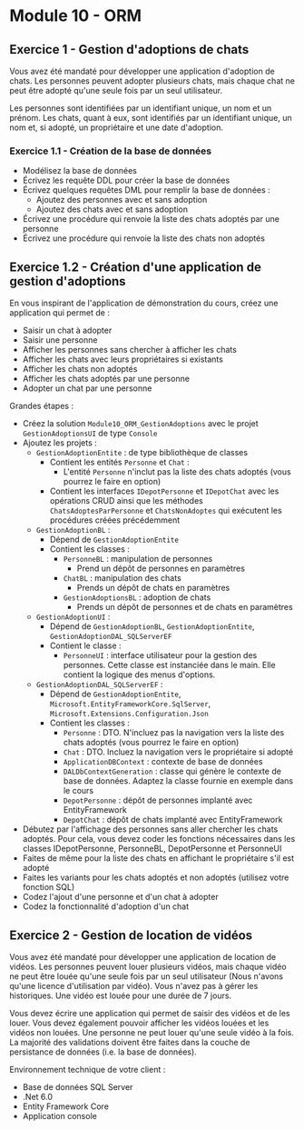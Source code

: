 # Module 10 - ORM

## Exercice 1 - Gestion d'adoptions de chats

Vous avez été mandaté pour développer une application d'adoption de chats. Les personnes peuvent adopter plusieurs chats, mais chaque chat ne peut être adopté qu'une seule fois par un seul utilisateur.

Les personnes sont identifiées par un identifiant unique, un nom et un prénom. Les chats, quant à eux, sont identifiés par un identifiant unique, un nom et, si adopté, un propriétaire et une date d'adoption.

### Exercice 1.1 - Création de la base de données

- Modélisez la base de données
- Écrivez les requête DDL pour créer la base de données
- Écrivez quelques requêtes DML pour remplir la base de données :
  - Ajoutez des personnes avec et sans adoption
  - Ajoutez des chats avec et sans adoption
- Écrivez une procédure qui renvoie la liste des chats adoptés par une personne
- Écrivez une procédure qui renvoie la liste des chats non adoptés

## Exercice 1.2 - Création d'une application de gestion d'adoptions

En vous inspirant de l'application de démonstration du cours, créez une application qui permet de :

- Saisir un chat à adopter
- Saisir une personne
- Afficher les personnes sans chercher à afficher les chats
- Afficher les chats avec leurs propriétaires si existants
- Afficher les chats non adoptés
- Afficher les chats adoptés par une personne
- Adopter un chat par une personne

Grandes étapes :

- Créez la solution `Module10_ORM_GestionAdoptions` avec le projet `GestionAdoptionsUI` de type `Console`
- Ajoutez les projets :
  - `GestionAdoptionEntite` : de type bibliothèque de classes
    - Contient les entités `Personne` et `Chat` :
      - L'entité `Personne` n'inclut pas la liste des chats adoptés (vous pourrez le faire en option)
    - Contient les interfaces `IDepotPersonne` et `IDepotChat` avec les opérations CRUD ainsi que les méthodes `ChatsAdoptesParPersonne` et `ChatsNonAdoptes` qui exécutent les procédures créées précédemment
  - `GestionAdoptionBL` :
    - Dépend de `GestionAdoptionEntite`
    - Contient les classes :
      - `PersonneBL` : manipulation de personnes
        - Prend un dépôt de personnes en paramètres
      - `ChatBL` : manipulation des chats
        - Prends un dépôt de chats en paramètres
      - `GestionAdoptionsBL` : adoption de chats
        - Prends un dépôt de personnes et de chats en paramètres
  - `GestionAdoptionUI` :
    - Dépend de `GestionAdoptionBL`, `GestionAdoptionEntite`, `GestionAdoptionDAL_SQLServerEF`
    - Contient le classe :
      - `PersonneUI` : interface utilisateur pour la gestion des personnes. Cette classe est instanciée dans le main. Elle contient la logique des menus d'options.
  - `GestionAdoptionDAL_SQLServerEF` :
    - Dépend de `GestionAdoptionEntite`, `Microsoft.EntityFrameworkCore.SqlServer`, `Microsoft.Extensions.Configuration.Json`
    - Contient les classes :
      - `Personne` : DTO. N'incluez pas la navigation vers la liste des chats adoptés (vous pourrez le faire en option)
      - `Chat` : DTO. Incluez la navigation vers le propriétaire si adopté
      - `ApplicationDBContext` : contexte de base de données
      - `DALDbContextGeneration` : classe qui génère le contexte de base de données. Adaptez la classe fournie en exemple dans le cours
      - `DepotPersonne` : dépôt de personnes implanté avec EntityFramework
      - `DepotChat` : dépôt de chats implanté avec EntityFramework
- Débutez par l'affichage des personnes sans aller chercher les chats adoptés. Pour cela, vous devez coder les fonctions nécessaires dans les classes IDepotPersonne, PersonneBL, DepotPersonne et PersonneUI
- Faites de même pour la liste des chats en affichant le propriétaire s'il est adopté
- Faites les variants pour les chats adoptés et non adoptés (utilisez votre fonction SQL)
- Codez l'ajout d'une personne et d'un chat à adopter
- Codez la fonctionnalité d'adoption d'un chat

## Exercice 2 - Gestion de location de vidéos

Vous avez été mandaté pour développer une application de location de vidéos. Les personnes peuvent louer plusieurs vidéos, mais chaque vidéo ne peut être louée qu'une seule fois par un seul utilisateur (Nous n'avons qu'une licence d'utilisation par vidéo). Vous n'avez pas à gérer les historiques. Une vidéo est louée pour une durée de 7 jours.

Vous devez écrire une application qui permet de saisir des vidéos et de les louer. Vous devez également pouvoir afficher les vidéos louées et les vidéos non louées. Une personne ne peut louer qu'une seule vidéo à la fois. La majorité des validations doivent être faites dans la couche de persistance de données (i.e. la base de données).

Environnement technique de votre client :

- Base de données SQL Server
- .Net 6.0
- Entity Framework Core
- Application console
